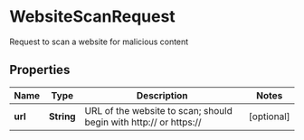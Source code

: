 

# WebsiteScanRequest

Request to scan a website for malicious content

## Properties

| Name | Type | Description | Notes |
|------------ | ------------- | ------------- | -------------|
|**url** | **String** | URL of the website to scan; should begin with http:// or https:// |  [optional] |



